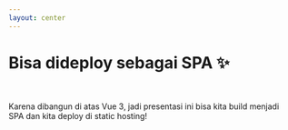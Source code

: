 ```yaml
---
layout: center
---
```


# Bisa dideploy sebagai SPA ✨

<br>

Karena dibangun di atas Vue 3, jadi presentasi ini bisa kita build menjadi SPA dan kita deploy di static hosting!